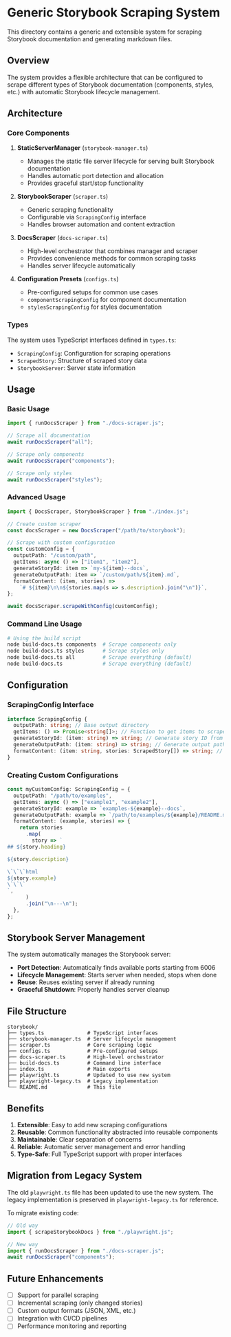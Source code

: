 # Generic Storybook Scraping System

This directory contains a generic and extensible system for scraping Storybook documentation and generating markdown files.

## Overview

The system provides a flexible architecture that can be configured to scrape different types of Storybook documentation (components, styles, etc.) with automatic Storybook lifecycle management.

## Architecture

### Core Components

1. **StaticServerManager** (`storybook-manager.ts`)

   - Manages the static file server lifecycle for serving built Storybook documentation
   - Handles automatic port detection and allocation
   - Provides graceful start/stop functionality

2. **StorybookScraper** (`scraper.ts`)

   - Generic scraping functionality
   - Configurable via `ScrapingConfig` interface
   - Handles browser automation and content extraction

3. **DocsScraper** (`docs-scraper.ts`)

   - High-level orchestrator that combines manager and scraper
   - Provides convenience methods for common scraping tasks
   - Handles server lifecycle automatically

4. **Configuration Presets** (`configs.ts`)
   - Pre-configured setups for common use cases
   - `componentScrapingConfig` for component documentation
   - `stylesScrapingConfig` for styles documentation

### Types

The system uses TypeScript interfaces defined in `types.ts`:

- `ScrapingConfig`: Configuration for scraping operations
- `ScrapedStory`: Structure of scraped story data
- `StorybookServer`: Server state information

## Usage

### Basic Usage

```typescript
import { runDocsScraper } from "./docs-scraper.js";

// Scrape all documentation
await runDocsScraper("all");

// Scrape only components
await runDocsScraper("components");

// Scrape only styles
await runDocsScraper("styles");
```

### Advanced Usage

```typescript
import { DocsScraper, StorybookScraper } from "./index.js";

// Create custom scraper
const docsScraper = new DocsScraper("/path/to/storybook");

// Scrape with custom configuration
const customConfig = {
  outputPath: "/custom/path",
  getItems: async () => ["item1", "item2"],
  generateStoryId: item => `my-${item}--docs`,
  generateOutputPath: item => `/custom/path/${item}.md`,
  formatContent: (item, stories) =>
    `# ${item}\n\n${stories.map(s => s.description).join("\n")}`,
};

await docsScraper.scrapeWithConfig(customConfig);
```

### Command Line Usage

```bash
# Using the build script
node build-docs.ts components  # Scrape components only
node build-docs.ts styles      # Scrape styles only
node build-docs.ts all         # Scrape everything (default)
node build-docs.ts             # Scrape everything (default)
```

## Configuration

### ScrapingConfig Interface

```typescript
interface ScrapingConfig {
  outputPath: string; // Base output directory
  getItems: () => Promise<string[]>; // Function to get items to scrape
  generateStoryId: (item: string) => string; // Generate story ID from item
  generateOutputPath: (item: string) => string; // Generate output path from item
  formatContent: (item: string, stories: ScrapedStory[]) => string; // Format content
}
```

### Creating Custom Configurations

```typescript
const myCustomConfig: ScrapingConfig = {
  outputPath: "/path/to/examples",
  getItems: async () => ["example1", "example2"],
  generateStoryId: example => `examples-${example}--docs`,
  generateOutputPath: example => `/path/to/examples/${example}/README.md`,
  formatContent: (example, stories) => {
    return stories
      .map(
        story => `
## ${story.heading}

${story.description}

\`\`\`html
${story.example}
\`\`\`
`,
      )
      .join("\n---\n");
  },
};
```

## Storybook Server Management

The system automatically manages the Storybook server:

- **Port Detection**: Automatically finds available ports starting from 6006
- **Lifecycle Management**: Starts server when needed, stops when done
- **Reuse**: Reuses existing server if already running
- **Graceful Shutdown**: Properly handles server cleanup

## File Structure

```
storybook/
├── types.ts              # TypeScript interfaces
├── storybook-manager.ts  # Server lifecycle management
├── scraper.ts            # Core scraping logic
├── configs.ts            # Pre-configured setups
├── docs-scraper.ts       # High-level orchestrator
├── build-docs.ts         # Command line interface
├── index.ts              # Main exports
├── playwright.ts         # Updated to use new system
├── playwright-legacy.ts  # Legacy implementation
└── README.md             # This file
```

## Benefits

1. **Extensible**: Easy to add new scraping configurations
2. **Reusable**: Common functionality abstracted into reusable components
3. **Maintainable**: Clear separation of concerns
4. **Reliable**: Automatic server management and error handling
5. **Type-Safe**: Full TypeScript support with proper interfaces

## Migration from Legacy System

The old `playwright.ts` file has been updated to use the new system. The legacy implementation is preserved in `playwright-legacy.ts` for reference.

To migrate existing code:

```typescript
// Old way
import { scrapeStorybookDocs } from "./playwright.js";

// New way
import { runDocsScraper } from "./docs-scraper.js";
await runDocsScraper("components");
```

## Future Enhancements

- [ ] Support for parallel scraping
- [ ] Incremental scraping (only changed stories)
- [ ] Custom output formats (JSON, XML, etc.)
- [ ] Integration with CI/CD pipelines
- [ ] Performance monitoring and reporting
